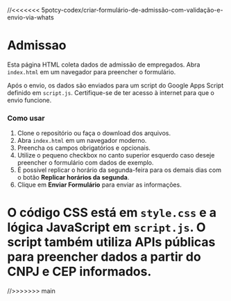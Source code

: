 //<<<<<<< 5potcy-codex/criar-formulário-de-admissão-com-validação-e-envio-via-whats
# Admissao

Esta página HTML coleta dados de admissão de empregados. Abra `index.html` em um navegador para preencher o formulário.

Após o envio, os dados são enviados para um script do Google Apps Script definido em `script.js`. Certifique-se de ter acesso à internet para que o envio funcione.

### Como usar
1. Clone o repositório ou faça o download dos arquivos.
2. Abra `index.html` em um navegador moderno.
3. Preencha os campos obrigatórios e opcionais.
4. Utilize o pequeno checkbox no canto superior esquerdo caso deseje preencher o formulário com dados de exemplo.
5. É possível replicar o horário da segunda-feira para os demais dias com o botão **Replicar horários da segunda**.
6. Clique em **Enviar Formulário** para enviar as informações.

O código CSS está em `style.css` e a lógica JavaScript em `script.js`. O script também utiliza APIs públicas para preencher dados a partir do CNPJ e CEP informados.
=======
//>>>>>>> 
main
